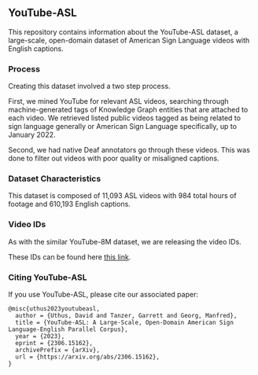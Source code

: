 ## YouTube-ASL

This repository contains information about the YouTube-ASL dataset, a
large-scale, open-domain dataset of American Sign Language videos with English
captions.

### Process

Creating this dataset involved a two step process.

First, we mined YouTube for relevant ASL videos, searching through
machine-generated tags of Knowledge Graph entities that are attached to each
video. We retrieved listed public videos tagged as being related to sign
language generally or American Sign Language specifically, up to January 2022.

Second, we had native Deaf annotators go through these videos.
This was done to filter out videos with poor quality or misaligned captions.

### Dataset Characteristics

This dataset is composed of 11,093 ASL videos with 984 total hours of footage
and 610,193 English captions.

### Video IDs

As with the similar YouTube-8M dataset, we are releasing the video IDs.

These IDs can be found here
[this link](https://console.cloud.google.com/storage/browser/gresearch/youtube-asl).

### Citing YouTube-ASL

If you use YouTube-ASL, please cite our associated paper:

```
@misc{uthus2023youtubeasl,
  author = {Uthus, David and Tanzer, Garrett and Georg, Manfred},
  title = {YouTube-ASL: A Large-Scale, Open-Domain American Sign Language-English Parallel Corpus},
  year = {2023},
  eprint = {2306.15162},
  archivePrefix = {arXiv},
  url = {https://arxiv.org/abs/2306.15162},
}
```

